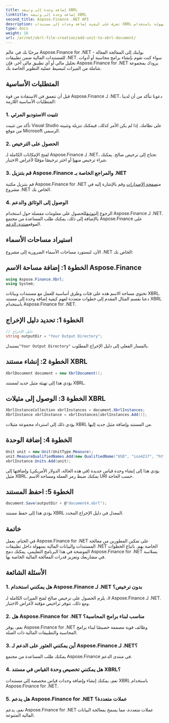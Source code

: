 ```yaml
---
title: إضافة وحدة إلى وثيقة XBRL
linktitle: إضافة وحدة إلى وثيقة XBRL
second_title: Aspose.Finance .NET API
description: تعرف على كيفية إضافة وحدات إلى مستندات XBRL بسهولة باستخدام Aspose.Finance for .NET. تعزيز قدرات معالجة البيانات المالية الخاصة بك اليوم!
type: docs
weight: 16
url: /ar/net/xbrl-file-creation/add-unit-to-xbrl-document/
---
```

مرحبًا بك في عالم Aspose.Finance for .NET - بوابتك إلى المعالجة الفعالة للمستندات المالية ضمن تطبيقات .NET. سواء كنت تقوم بإنشاء برامج محاسبة أو أدوات تحليل مالي أو أي تطبيق مالي آخر، فإن Aspose.Finance for .NET يزودك بمجموعة شاملة من الميزات لتبسيط عملية التطوير الخاصة بك.
## المتطلبات الأساسية
قبل أن نتعمق في الاستفادة من قوة Aspose.Finance لـ .NET، دعونا نتأكد من أن لدينا المتطلبات الأساسية اللازمة:
### 1. تثبيت الاستوديو المرئي
تأكد من تثبيت Visual Studio على نظامك. إذا لم يكن الأمر كذلك، فيمكنك تنزيله وتثبيته من موقع Microsoft الرسمي.
### 2. الحصول على الترخيص
 لفتح الإمكانات الكاملة لـ Aspose.Finance لـ .NET، تحتاج إلى ترخيص صالح. يمكنك شراء ترخيص من[هنا](https://purchase.aspose.com/buy) أو اختر ترخيصًا مؤقتًا لأغراض الاختبار.
### 3. قم بتنزيل Aspose.Finance والمراجع الخاصة بـ .NET
 قم بتنزيل مكتبة Aspose.Finance for .NET من[صفحة الإصدارات](https://releases.aspose.com/finance/net/) وقم بالإشارة إليه في مشروع .NET الخاص بك.
### 4. الوصول إلى الوثائق والدعم
 الرجوع إلى[توثيق](https://reference.aspose.com/finance/net/)للحصول على معلومات مفصلة حول استخدام Aspose.Finance لـ .NET. بالإضافة إلى ذلك، يمكنك طلب المساعدة من مجتمع Aspose.Finance على الموقع[منتدى الدعم](https://forum.aspose.com/c/finance/43).
## استيراد مساحات الأسماء
الآن، لنستورد مساحات الأسماء الضرورية إلى مشروع .NET الخاص بك:
## الخطوة 1: إضافة مساحة الاسم Aspose.Finance
```csharp
using Aspose.Finance.Xbrl;
using System;
```
تحتوي مساحة الاسم هذه على فئات وطرق أساسية للعمل مع مستندات وبيانات XBRL.
دعنا نقسم المثال المقدم إلى خطوات متعددة لفهم كيفية إضافة وحدة إلى مستند XBRL باستخدام Aspose.Finance for .NET.
## الخطوة 1: تحديد دليل الإخراج
```csharp
// دليل الإخراج
string outputDir = "Your Output Directory";
```
 يستبدل`"Your Output Directory"` بالمسار الفعلي إلى دليل الإخراج المطلوب.
## الخطوة 2: إنشاء مستند XBRL
```csharp
XbrlDocument document = new XbrlDocument();
```
يؤدي هذا إلى تهيئة مثيل جديد لمستند XBRL.
## الخطوة 3: الوصول إلى مثيلات XBRL
```csharp
XbrlInstanceCollection xbrlInstances = document.XbrlInstances;
XbrlInstance xbrlInstance = xbrlInstances[xbrlInstances.Add()];
```
يؤدي ذلك إلى استرداد مجموعة مثيلات XBRL من المستند وإضافة مثيل جديد إليها.
## الخطوة 4: إضافة الوحدة
```csharp
Unit unit = new Unit(UnitType.Measure);
unit.MeasureQualifiedNames.Add(new QualifiedName("USD", "iso4217", "http://www.xbrl.org/2003/iso4217"))؛
xbrlInstance.Units.Add(unit);
```
يؤدي هذا إلى إنشاء وحدة قياس جديدة (في هذه الحالة، الدولار الأمريكي) وإضافتها إلى مثيل XBRL. يمكنك ضبط رمز العملة ومساحة الاسم URI حسب الحاجة.
## الخطوة 5: احفظ المستند
```csharp
document.Save(outputDir + @"document4.xbrl");
```
يؤدي هذا إلى حفظ مستند XBRL المعدل في دليل الإخراج المحدد.
## خاتمة
في الختام، يعمل Aspose.Finance for .NET على تمكين المطورين من معالجة المستندات والبيانات المالية بسهولة داخل تطبيقات .NET الخاصة بهم. باتباع الخطوات الموضحة في هذا البرنامج التعليمي، يمكنك دمج Aspose.Finance for .NET بسلاسة في مشاريعك وتعزيز قدرات المعالجة المالية الخاصة بها.
## الأسئلة الشائعة
### 1. هل يمكنني استخدام Aspose.Finance لـ .NET بدون ترخيص؟
لا، يلزم الحصول على ترخيص صالح لفتح الميزات الكاملة لـ Aspose.Finance لـ .NET. ومع ذلك، تتوفر تراخيص مؤقتة لأغراض الاختبار.
### 2. هل Aspose.Finance for .NET مناسب لبناء برامج المحاسبة؟
نعم، يوفر Aspose.Finance for .NET وظائف قوية مصممة خصيصًا لبناء برامج المحاسبة والتطبيقات المالية ذات الصلة.
### 3. أين يمكنني العثور على الدعم لـ Aspose.Finance لـ .NET؟
يمكنك طلب المساعدة من مجتمع Aspose.Finance في منتدى الدعم.
### 4. هل يمكنني تخصيص وحدة القياس في مستند XBRL؟
نعم، يمكنك إنشاء وإضافة وحدات قياس مخصصة إلى مستندات XBRL باستخدام Aspose.Finance for .NET.
### 5. هل يدعم Aspose.Finance for .NET عملات متعددة؟
نعم، يدعم Aspose.Finance for .NET عملات متعددة، مما يسمح بمعالجة البيانات المالية المتنوعة.